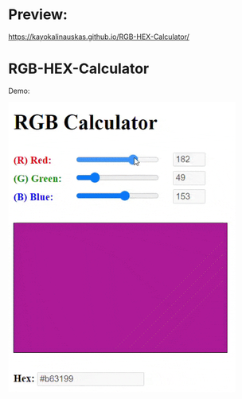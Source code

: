 # Preview:
https://kayokalinauskas.github.io/RGB-HEX-Calculator/

# RGB-HEX-Calculator
Demo:

![RGB-HEX-Calculator](demo/calculator.gif)


